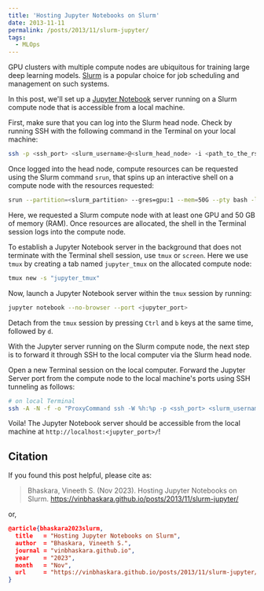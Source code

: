 ```yaml
---
title: 'Hosting Jupyter Notebooks on Slurm'
date: 2013-11-11
permalink: /posts/2013/11/slurm-jupyter/
tags:
  - MLOps
---
```


GPU clusters with multiple compute nodes are ubiquitous for training large deep learning models. [Slurm](https://slurm.schedmd.com/documentation.html) is a popular choice for job scheduling and management on such systems.

In this post, we'll set up a [Jupyter Notebook](https://jupyter.org/) server running on a Slurm compute node that is accessible from a local machine.

First, make sure that you can log into the Slurm head node. 
Check by running SSH with the following command in the Terminal on your local machine:

```sh
ssh -p <ssh_port> <slurm_username>@<slurm_head_node> -i <path_to_the_rsa_private_key_file>
```

Once logged into the head node, compute resources can be requested using the Slurm command `srun`, that spins up an interactive shell on a compute node with the resources requested:

```sh
srun --partition=<slurm_partition> --gres=gpu:1 --mem=50G --pty bash -l  
```

Here, we requested a Slurm compute node with at least one GPU and 50 GB of memory (RAM). Once resources are allocated, the shell in the Terminal session logs into the compute node.

To establish a Jupyter Notebook server in the background that does not terminate with the Terminal shell session, use `tmux` or `screen`. Here we use `tmux` by creating a tab named `jupyter_tmux` on the allocated compute node:
```sh
tmux new -s "jupyter_tmux"
```

Now, launch a Jupyter Notebook server within the `tmux` session by running:
```sh
jupyter notebook --no-browser --port <jupyter_port>
```
Detach from the `tmux` session by pressing `Ctrl` and `b` keys at the same time, followed by `d`.

With the Jupyter server running on the Slurm compute node, the next step is to forward it through SSH to the local computer via the Slurm head node.

Open a new Terminal session on the local computer. Forward the Jupyter Server port from the compute node to the local machine's ports using SSH tunneling as follows:

```sh
# on local Terminal
ssh -A -N -f -o "ProxyCommand ssh -W %h:%p -p <ssh_port> <slurm_username>@<slurm_head_node> -i <path_to_the_rsa_private_key_file>" -L localhost:<jupyter_port>:localhost:<jupyter_port> <slurm_username>@<slurm_compute_node> -i <path_to_the_rsa_private_key_file>
```

Voila! The Jupyter Notebook server should be accessible from the local machine at `http://localhost:<jupyter_port>/`!


Citation
---

If you found this post helpful, please cite as:

> Bhaskara, Vineeth S. (Nov 2023). Hosting Jupyter Notebooks on Slurm. https://vinbhaskara.github.io/posts/2013/11/slurm-jupyter/

or,

```json
@article{bhaskara2023slurm,
  title   = "Hosting Jupyter Notebooks on Slurm",
  author  = "Bhaskara, Vineeth S.",
  journal = "vinbhaskara.github.io",
  year    = "2023",
  month   = "Nov",
  url     = "https://vinbhaskara.github.io/posts/2013/11/slurm-jupyter/"
}
```


